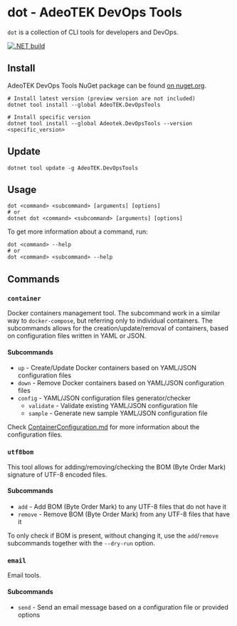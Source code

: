 # dot - AdeoTEK DevOps Tools

`dot` is a collection of CLI tools for developers and DevOps.

[![.NET build](https://github.com/adeotek/dot/actions/workflows/dotnet_build.yml/badge.svg)](https://github.com/adeotek/dot/actions/workflows/dotnet_build.yml)

## Install

AdeoTEK DevOps Tools NuGet package can be found [on nuget.org](https://www.nuget.org/packages/AdeoTEK.DevOpsTools/).

```shell
# Install latest version (preview version are not included)
dotnet tool install --global AdeoTEK.DevOpsTools

# Install specific version
dotnet tool install --global Adeotek.DevOpsTools --version <specific_version>
```

## Update

```shell
dotnet tool update -g AdeoTEK.DevOpsTools
```

## Usage

```shell
dot <command> <subcommand> [arguments] [options]
# or
dotnet dot <command> <subcommand> [arguments] [options]
```

To get more information about a command, run:

```shell
dot <command> --help
# or
dot <command> <subcommand> --help
```

## Commands

### `container`

Docker containers management tool. The subcommand work in a similar way to `docker-compose`, but referring only to individual containers.
The subcommands allows for the creation/update/removal of containers, based on configuration files written in YAML or JSON.  

#### Subcommands

- `up` - Create/Update Docker containers based on YAML/JSON configuration files
- `down` - Remove Docker containers based on YAML/JSON configuration files
- `config` - YAML/JSON configuration files generator/checker
   - `validate` - Validate existing YAML/JSON configuration file
   - `sample` - Generate new sample YAML/JSON configuration file

Check [ContainerConfiguration.md](./samples/ContainerConfiguration.md) for more information about the configuration files.

### `utf8bom`

This tool allows for adding/removing/checking the BOM (Byte Order Mark) signature of UTF-8 encoded files.

#### Subcommands

- `add` - Add BOM (Byte Order Mark) to any UTF-8 files that do not have it
- `remove` - Remove BOM (Byte Order Mark) from any UTF-8 files that have it

To only check if BOM is present, without changing it, use the `add`/`remove` subcommands together with the `--dry-run` option. 

### `email`

Email tools.

#### Subcommands

- `send` - Send an email message based on a configuration file or provided options
